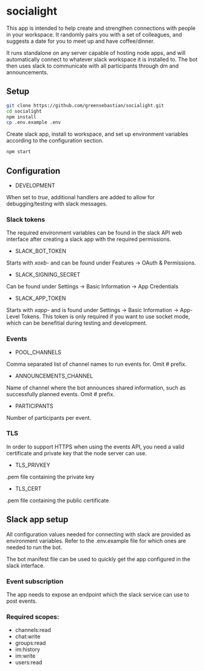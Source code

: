 # socialight

This app is intended to help create and strengthen connections with people in your workspace. It randomly pairs you with a set of colleagues, and suggests a date for you to meet up and have coffee/dinner.

It runs standalone on any server capable of hosting node apps, and will automatically connect to whatever slack workspace it is installed to. The bot then uses slack to communicate with all participants through dm and announcements.

## Setup

```bash
git clone https://github.com/greensebastian/socialight.git
cd socialight
npm install
cp .env.example .env
```

Create slack app, install to workspace, and set up environment variables according to the configuration section.

```bash
npm start
```

## Configuration

* DEVELOPMENT

When set to *true*, additional handlers are added to allow for debugging/testing with slack messages.

### Slack tokens

The required environment variables can be found in the slack API web interface after creating a slack app with the required permissions.

* SLACK_BOT_TOKEN

Starts with *xoxb-* and can be found under Features -> OAuth & Permissions.

* SLACK_SIGNING_SECRET

Can be found under Settings -> Basic Information -> App Credentials

* SLACK_APP_TOKEN

Starts with *xapp-* and is found under Settings -> Basic Information -> App-Level Tokens. This token is only required if you want to use socket mode, which can be benefitial during testing and development.

### Events

* POOL_CHANNELS

Comma separated list of channel names to run events for. Omit # prefix.

* ANNOUNCEMENTS_CHANNEL

Name of channel where the bot announces shared information, such as successfully planned events. Omit # prefix.

* PARTICIPANTS

Number of participants per event.

### TLS

In order to support HTTPS when using the events API, you need a valid certificate and private key that the node server can use.

* TLS_PRIVKEY

.pem file containing the private key

* TLS_CERT

.pem file containing the public certificate

## Slack app setup

All configuration values needed for connecting with slack are provided as environment variables. Refer to the .env.example file for which ones are needed to run the bot.

The bot manifest file can be used to quickly get the app configured in the slack interface.

### Event subscription

The app needs to expose an endpoint which the slack service can use to post events.

### Required scopes:
* channels:read
* chat:write
* groups:read
* im:history
* im:write
* users:read